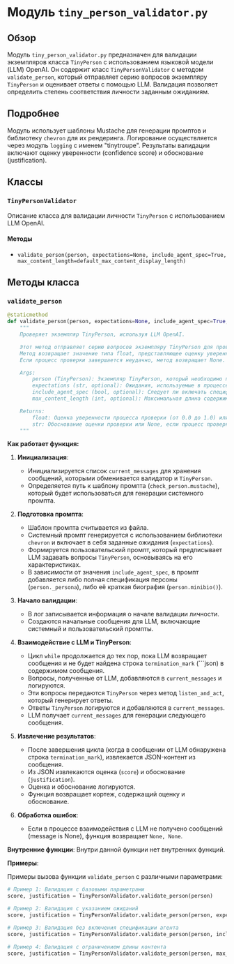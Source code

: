 # Модуль `tiny_person_validator.py`

## Обзор

Модуль `tiny_person_validator.py` предназначен для валидации экземпляров класса `TinyPerson` с использованием языковой модели (LLM) OpenAI. Он содержит класс `TinyPersonValidator` с методом `validate_person`, который отправляет серию вопросов экземпляру `TinyPerson` и оценивает ответы с помощью LLM. Валидация позволяет определить степень соответствия личности заданным ожиданиям.

## Подробнее

Модуль использует шаблоны Mustache для генерации промптов и библиотеку `chevron` для их рендеринга. Логирование осуществляется через модуль `logging` с именем "tinytroupe". Результаты валидации включают оценку уверенности (confidence score) и обоснование (justification).

## Классы

### `TinyPersonValidator`

Описание класса для валидации личности `TinyPerson` с использованием LLM OpenAI.

#### Методы

- `validate_person(person, expectations=None, include_agent_spec=True, max_content_length=default_max_content_display_length)`

## Методы класса

### `validate_person`

```python
@staticmethod
def validate_person(person, expectations=None, include_agent_spec=True, max_content_length=default_max_content_display_length) -> tuple[float, str]:
    """
    Проверяет экземпляр TinyPerson, используя LLM OpenAI.

    Этот метод отправляет серию вопросов экземпляру TinyPerson для проверки его ответов с использованием LLM OpenAI.
    Метод возвращает значение типа float, представляющее оценку уверенности процесса проверки.
    Если процесс проверки завершается неудачно, метод возвращает None.

    Args:
        person (TinyPerson): Экземпляр TinyPerson, который необходимо проверить.
        expectations (str, optional): Ожидания, используемые в процессе проверки. По умолчанию None.
        include_agent_spec (bool, optional): Следует ли включать спецификацию агента в запрос. По умолчанию False.
        max_content_length (int, optional): Максимальная длина содержимого, отображаемого при отображении разговора.

    Returns:
        float: Оценка уверенности процесса проверки (от 0.0 до 1.0) или None, если процесс проверки завершается неудачно.
        str: Обоснование оценки проверки или None, если процесс проверки завершается неудачно.
    """
```

**Как работает функция:**

1.  **Инициализация**:
    *   Инициализируется список `current_messages` для хранения сообщений, которыми обменивается валидатор и `TinyPerson`.
    *   Определяется путь к шаблону промпта (`check_person.mustache`), который будет использоваться для генерации системного промпта.

2.  **Подготовка промпта**:
    *   Шаблон промпта считывается из файла.
    *   Системный промпт генерируется с использованием библиотеки `chevron` и включает в себя заданные ожидания (`expectations`).
    *   Формируется пользовательский промпт, который предписывает LLM задавать вопросы `TinyPerson`, основываясь на его характеристиках.
    *   В зависимости от значения `include_agent_spec`, в промпт добавляется либо полная спецификация персоны (`person._persona`), либо её краткая биография (`person.minibio()`).

3.  **Начало валидации**:
    *   В лог записывается информация о начале валидации личности.
    *   Создаются начальные сообщения для LLM, включающие системный и пользовательский промпты.

4.  **Взаимодействие с LLM и TinyPerson**:
    *   Цикл `while` продолжается до тех пор, пока LLM возвращает сообщения и не будет найдена строка `termination_mark` (```json) в содержимом сообщения.
    *   Вопросы, полученные от LLM, добавляются в `current_messages` и логируются.
    *   Эти вопросы передаются `TinyPerson` через метод `listen_and_act`, который генерирует ответы.
    *   Ответы `TinyPerson` логируются и добавляются в `current_messages`.
    *   LLM получает `current_messages` для генерации следующего сообщения.

5.  **Извлечение результатов**:
    *   После завершения цикла (когда в сообщении от LLM обнаружена строка `termination_mark`), извлекается JSON-контент из сообщения.
    *   Из JSON извлекаются оценка (`score`) и обоснование (`justification`).
    *   Оценка и обоснование логируются.
    *   Функция возвращает кортеж, содержащий оценку и обоснование.

6.  **Обработка ошибок**:
    *   Если в процессе взаимодействия с LLM не получено сообщений (message is None), функция возвращает `None, None`.

**Внутренние функции**:
Внутри данной функции нет внутренних функций.

**Примеры**:

Примеры вызова функции `validate_person` с различными параметрами:

```python
# Пример 1: Валидация с базовыми параметрами
score, justification = TinyPersonValidator.validate_person(person)

# Пример 2: Валидация с указанием ожиданий
score, justification = TinyPersonValidator.validate_person(person, expectations="Ожидается, что персона будет дружелюбной и общительной.")

# Пример 3: Валидация без включения спецификации агента
score, justification = TinyPersonValidator.validate_person(person, include_agent_spec=False)

# Пример 4: Валидация с ограничением длины контента
score, justification = TinyPersonValidator.validate_person(person, max_content_length=512)